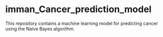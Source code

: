 # imman_Cancer_prediction_model
This repository contains a machine learning model for predicting cancer using the Naive Bayes algorithm.
